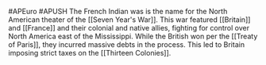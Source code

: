 #APEuro #APUSH 
The French Indian was is the name for the North American theater of the [[Seven Year's War]]. This war featured [[Britain]] and [[France]] and their colonial and native allies, fighting for control over North America east of the Mississippi. While the British won per the [[Treaty of Paris]], they incurred massive debts in the process. This led to Britain imposing strict taxes on the [[Thirteen Colonies]].